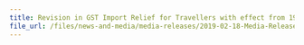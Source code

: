 ```yaml
---
title: Revision in GST Import Relief for Travellers with effect from 19 February 2019 
file_url: /files/news-and-media/media-releases/2019-02-18-Media-Release.pdf
---
```

